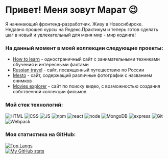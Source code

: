 # Привет! Меня зовут Марат :wink:  
Я начинающий фронтенд-разработчик. Живу в Новосибирске.  
Недавно прошел курсы на Яндекс.Практикум и теперь готов сделать шаг в новый и увлекательный для меня мир - мир кодинга!  
### На данный момент в моей коллекции следующие проекты:  
* [How to learn](https://bulmarik.github.io/how-to-learn/index.html) - одностраничный сайт с занимательными техниками обучения и интересными фактами  
* [Russian travel](https://bulmarik.github.io/russian-travel/index.html) - сайт, посвященный путешествию по России  
* [Mesto](https://github.com/bulmarik/react-mesto-api-full) - сайт, содержащий различные фотографии с названием снимков  
* [Movies explorer](https://github.com/bulmarik/movies-explorer-frontend) - сайт по поиску видео, с возможностью создания собственной коллекции фильмов  
### Мой стек технологий:  
![HTML](https://cdn.icon-icons.com/icons2/2107/PNG/128/file_type_html_icon_130541.png)
![CSS](https://cdn.icon-icons.com/icons2/2107/PNG/128/file_type_css_icon_130661.png)
![JS](https://cdn.icon-icons.com/icons2/2107/PNG/128/file_type_js_official_icon_130509.png)
![npm](https://cdn.icon-icons.com/icons2/2415/PNG/128/npm_original_wordmark_logo_icon_146402.png)
![react](https://cdn.icon-icons.com/icons2/2415/PNG/128/react_original_logo_icon_146374.png)
![node](https://cdn.icon-icons.com/icons2/2415/PNG/128/nodejs_original_wordmark_logo_icon_146412.png)
![MongoDB](https://cdn.icon-icons.com/icons2/2415/PNG/128/mongodb_original_wordmark_logo_icon_146425.png)
![express](https://cdn.icon-icons.com/icons2/2415/PNG/128/express_original_wordmark_logo_icon_146528.png)
![Git](https://cdn.icon-icons.com/icons2/2107/PNG/128/file_type_git_icon_130581.png)
![Webpack](https://cdn.icon-icons.com/icons2/2415/PNG/128/webpack_original_logo_icon_146300.png)  
### Моя статистика на GitHub:  
[![Top Langs](https://github-readme-stats.vercel.app/api/top-langs/?username=bulmarik&layout=compact&card_width=445px)](https://github.com/anuraghazra/github-readme-stats)  
[![My GitHub stats](https://github-readme-stats.vercel.app/api?username=bulmarik&card_width=450px)](https://github.com/anuraghazra/github-readme-stats)
